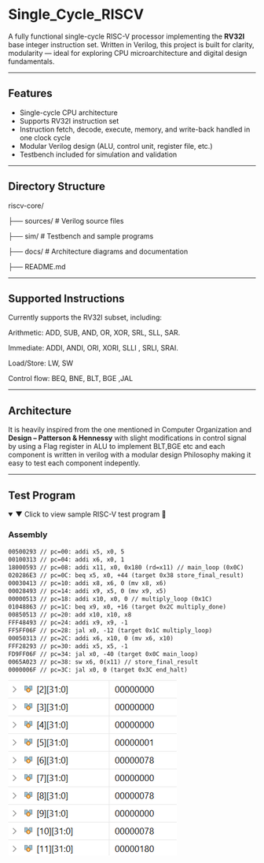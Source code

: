 # Single_Cycle_RISCV
A fully functional single-cycle RISC-V processor implementing the **RV32I** base integer instruction set.
Written in Verilog, this project is built for clarity, modularity — ideal for exploring CPU microarchitecture and digital design fundamentals.

---

##  Features

- Single-cycle CPU architecture
- Supports RV32I instruction set
- Instruction fetch, decode, execute, memory, and write-back handled in one clock cycle
- Modular Verilog design (ALU, control unit, register file, etc.)
- Testbench included for simulation and validation

---
##  Directory Structure

riscv-core/  

├── sources/ # Verilog source files  

├── sim/ # Testbench and sample programs  

├── docs/ # Architecture diagrams and documentation  

├── README.md  


---
##  Supported Instructions
Currently supports the RV32I subset, including:

Arithmetic: ADD, SUB, AND, OR, XOR, SRL, SLL, SAR.

Immediate: ADDI, ANDI, ORI, XORI, SLLI , SRLI, SRAI.

Load/Store: LW, SW

Control flow: BEQ, BNE, BLT, BGE ,JAL

---

## Architecture
It is heavily inspired from the one mentioned in Computer Organization and **Design – Patterson & Hennessy** with slight modifications in control signal by using a Flag register in ALU to implement BLT,BGE etc and each component is written in verilog with a modular design Philosophy making it easy to test each component indepently.

---
##  Test Program

<details open>
<summary>▼ Click to view sample RISC-V test program 🔽</summary>

###  Assembly

```
00500293 // pc=00: addi x5, x0, 5
00100313 // pc=04: addi x6, x0, 1
18000593 // pc=08: addi x11, x0, 0x180 (rd=x11) // main_loop (0x0C)
020286E3 // pc=0C: beq x5, x0, +44 (target 0x38 store_final_result)
00030413 // pc=10: addi x8, x6, 0 (mv x8, x6)
00028493 // pc=14: addi x9, x5, 0 (mv x9, x5)
00000513 // pc=18: addi x10, x0, 0 // multiply_loop (0x1C)
01048863 // pc=1C: beq x9, x0, +16 (target 0x2C multiply_done)
00850513 // pc=20: add x10, x10, x8
FFF48493 // pc=24: addi x9, x9, -1
FF5FF06F // pc=28: jal x0, -12 (target 0x1C multiply_loop)
00050313 // pc=2C: addi x6, x10, 0 (mv x6, x10)
FFF28293 // pc=30: addi x5, x5, -1
FD9FF06F // pc=34: jal x0, -40 (target 0x0C main_loop)
0065A023 // pc=38: sw x6, 0(x11) // store_final_result
0000006F // pc=3C: jal x0, 0 (target 0x3C end_halt)
```
![Test Program Result](docs/result.png)

